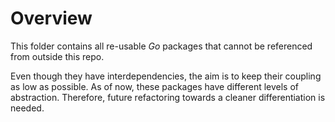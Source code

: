 <!--
SPDX-FileCopyrightText: © 2024 Siemens Healthineers AG
SPDX-License-Identifier: MIT
-->

# Overview
This folder contains all re-usable *Go* packages that cannot be referenced from outside this repo.

Even though they have interdependencies, the aim is to keep their coupling as low as possible. As of now, these packages have different levels of abstraction. Therefore, future refactoring towards a cleaner differentiation is needed.
